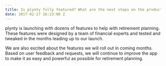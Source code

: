 ```yaml
---
title: Is plynty fully featured? What are the next steps on the product roadmap?
date: 2017-02-27 16:23:00 Z
---
```


plynty is launching with dozens of features to help with retirement planning. These features were designed by a team of financial experts and tested and tweaked in the months leading up to our launch.

We are also excited about the features we will roll out in coming months. Based on user feedback and requests, we will continue to improve the app to make it as easy and powerful as possible for retirement planning.